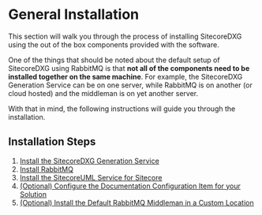 # General Installation

This section will walk you through the process of installing SitecoreDXG using the out of the box components provided with the software.

One of the things that should be noted about the default setup of SitecoreDXG using RabbitMQ is that **not all of the components need to be installed together on the same machine**. For example, the SitecoreDXG Generation Service can be on one server, while RabbitMQ is on another \(or cloud hosted\) and the middleman is on yet another server.

With that in mind, the following instructions will guide you through the installation.

## Installation Steps

1. [Install the SitecoreDXG Generation Service](/getting-started/general-installation/install-the-sitecoredxg-generation-service.md)
2. [Install RabbitMQ](/getting-started/general-installation/install-rabbitmq.md)
3. [Install the SitecoreUML Service for Sitecore](/getting-started/general-installation/install-the-sitecoreuml-service-for-sitecore.md)
4. [\(Optional\) Configure the Documentation Configuration Item for your Solution](/getting-started/general-installation/optional-configure-the-documentation-configuration-item-for-your-solution.md)
5. [\(Optional\) Install the Default RabbitMQ Middleman in a Custom Location](/getting-started/general-installation/optional-install-the-default-rabbitmq-middleman.md)



